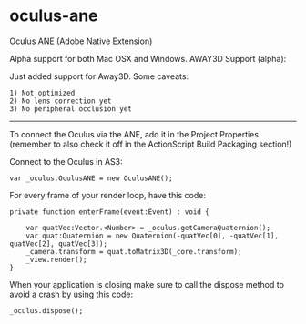 oculus-ane
==========

Oculus ANE (Adobe Native Extension)

Alpha support for both Mac OSX and Windows.
AWAY3D Support (alpha): 

Just added support for Away3D. Some caveats:

	1) Not optimized
	2) No lens correction yet
	3) No peripheral occlusion yet

--- 

To connect the Oculus via the ANE, add it in the Project Properties (remember to also check it off in the ActionScript Build Packaging section!)

Connect to the Oculus in AS3:

	var _oculus:OculusANE = new OculusANE();


For every frame of your render loop, have this code:

	private function enterFrame(event:Event) : void {
		
		var quatVec:Vector.<Number> = _oculus.getCameraQuaternion();
		var quat:Quaternion = new Quaternion(-quatVec[0], -quatVec[1], quatVec[2], quatVec[3]); 
		_camera.transform = quat.toMatrix3D(_core.transform);
		_view.render();
	}

When your application is closing make sure to call the dispose method to avoid a crash by using this code:

	_oculus.dispose();